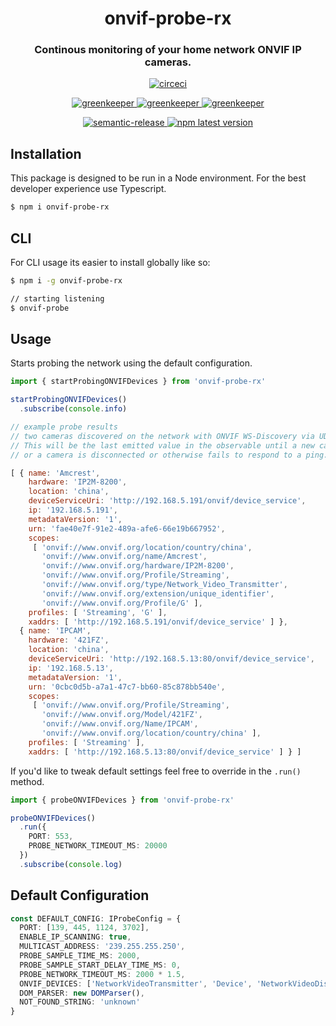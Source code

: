 <h1 align="center" style="border-bottom: none;">onvif-probe-rx</h1>
<h3 align="center">Continous monitoring of your home network ONVIF IP cameras.</h3>
<p align="center">
  <a href="https://circleci.com/gh/patrickmichalina/onvif-probe-rx">
    <img alt="circeci" src="https://circleci.com/gh/patrickmichalina/onvif-probe-rx.svg?style=shield">
  </a>
  <!-- <a href="https://codeclimate.com/github/patrickmichalina/onvif-probe-rx/test_coverage">
    <img src="https://api.codeclimate.com/v1/badges/f40c9fff2927e49c3ea2/test_coverage" />
  </a>
  <a href="https://codeclimate.com/github/patrickmichalina/onvif-probe-rx/maintainability">
    <img alt="codeclimate" src="https://api.codeclimate.com/v1/badges/f40c9fff2927e49c3ea2/maintainability">
  </a> -->
</p>
<p align="center">
  <a href="https://greenkeeper.io">
    <img alt="greenkeeper" src="https://badges.greenkeeper.io/semantic-release/semantic-release.svg">
  </a>
  <a href="https://david-dm.org/patrickmichalina/onvif-probe-rx">
    <img alt="greenkeeper" src="https://david-dm.org/patrickmichalina/onvif-probe-rx/status.svg">
  </a>
  <a href="https://david-dm.org/patrickmichalina/onvif-probe-rx?type=dev">
    <img alt="greenkeeper" src="https://david-dm.org/patrickmichalina/onvif-probe-rx/dev-status.svg">
  </a>
</p>
<p align="center">
  <a href="https://github.com/semantic-release/semantic-release">
    <img alt="semantic-release" src="https://img.shields.io/badge/%20%20%F0%9F%93%A6%F0%9F%9A%80-semantic--release-e10079.svg">
  </a>
  <a href="https://www.npmjs.com/package/onvif-probe-rx">
    <img alt="npm latest version" src="https://img.shields.io/npm/v/onvif-probe-rx/latest.svg">
  </a>
</p>


## Installation
This package is designed to be run in a Node environment. For the best developer experience use Typescript.
```sh
$ npm i onvif-probe-rx
```

## CLI
For CLI usage its easier to install globally like so:
```sh
$ npm i -g onvif-probe-rx

// starting listening
$ onvif-probe
```

## Usage
Starts probing the network using the default configuration.
```ts
import { startProbingONVIFDevices } from 'onvif-probe-rx'

startProbingONVIFDevices()
  .subscribe(console.info)
```

```js
// example probe results
// two cameras discovered on the network with ONVIF WS-Discovery via UDP
// This will be the last emitted value in the observable until a new camera comes online
// or a camera is disconnected or otherwise fails to respond to a ping.

[ { name: 'Amcrest',
    hardware: 'IP2M-8200',
    location: 'china',
    deviceServiceUri: 'http://192.168.5.191/onvif/device_service',
    ip: '192.168.5.191',
    metadataVersion: '1',
    urn: 'fae40e7f-91e2-489a-afe6-66e19b667952',
    scopes:
     [ 'onvif://www.onvif.org/location/country/china',
       'onvif://www.onvif.org/name/Amcrest',
       'onvif://www.onvif.org/hardware/IP2M-8200',
       'onvif://www.onvif.org/Profile/Streaming',
       'onvif://www.onvif.org/type/Network_Video_Transmitter',
       'onvif://www.onvif.org/extension/unique_identifier',
       'onvif://www.onvif.org/Profile/G' ],
    profiles: [ 'Streaming', 'G' ],
    xaddrs: [ 'http://192.168.5.191/onvif/device_service' ] },
  { name: 'IPCAM',
    hardware: '421FZ',
    location: 'china',
    deviceServiceUri: 'http://192.168.5.13:80/onvif/device_service',
    ip: '192.168.5.13',
    metadataVersion: '1',
    urn: '0cbc0d5b-a7a1-47c7-bb60-85c878bb540e',
    scopes:
     [ 'onvif://www.onvif.org/Profile/Streaming',
       'onvif://www.onvif.org/Model/421FZ',
       'onvif://www.onvif.org/Name/IPCAM',
       'onvif://www.onvif.org/location/country/china' ],
    profiles: [ 'Streaming' ],
    xaddrs: [ 'http://192.168.5.13:80/onvif/device_service' ] } ]
```

If you'd like to tweak default settings feel free to override in the `.run()` method.

```ts
import { probeONVIFDevices } from 'onvif-probe-rx'

probeONVIFDevices()
  .run({
    PORT: 553,
    PROBE_NETWORK_TIMEOUT_MS: 20000
  })
  .subscribe(console.log)
```

## Default Configuration
```ts
const DEFAULT_CONFIG: IProbeConfig = {
  PORT: [139, 445, 1124, 3702],
  ENABLE_IP_SCANNING: true,
  MULTICAST_ADDRESS: '239.255.255.250',
  PROBE_SAMPLE_TIME_MS: 2000,
  PROBE_SAMPLE_START_DELAY_TIME_MS: 0,
  PROBE_NETWORK_TIMEOUT_MS: 2000 * 1.5,
  ONVIF_DEVICES: ['NetworkVideoTransmitter', 'Device', 'NetworkVideoDisplay'],
  DOM_PARSER: new DOMParser(),
  NOT_FOUND_STRING: 'unknown'
}
```
